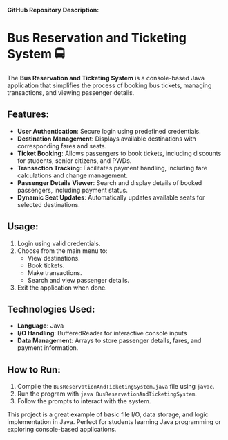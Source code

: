 **GitHub Repository Description:**

# Bus Reservation and Ticketing System 🚍

The **Bus Reservation and Ticketing System** is a console-based Java application that simplifies the process of booking bus tickets, managing transactions, and viewing passenger details. 

## Features:
- **User Authentication**: Secure login using predefined credentials.
- **Destination Management**: Displays available destinations with corresponding fares and seats.
- **Ticket Booking**: Allows passengers to book tickets, including discounts for students, senior citizens, and PWDs.
- **Transaction Tracking**: Facilitates payment handling, including fare calculations and change management.
- **Passenger Details Viewer**: Search and display details of booked passengers, including payment status.
- **Dynamic Seat Updates**: Automatically updates available seats for selected destinations.

## Usage:
1. Login using valid credentials.
2. Choose from the main menu to:
   - View destinations.
   - Book tickets.
   - Make transactions.
   - Search and view passenger details.
3. Exit the application when done.

## Technologies Used:
- **Language**: Java
- **I/O Handling**: BufferedReader for interactive console inputs
- **Data Management**: Arrays to store passenger details, fares, and payment information.

## How to Run:
1. Compile the `BusReservationAndTicketingSystem.java` file using `javac`.
2. Run the program with `java BusReservationAndTicketingSystem`.
3. Follow the prompts to interact with the system.

This project is a great example of basic file I/O, data storage, and logic implementation in Java. Perfect for students learning Java programming or exploring console-based applications.
